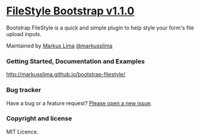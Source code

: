 # [FileStyle Bootstrap v1.1.0](http://dev.tudosobreweb.com.br/bootstrap-filestyle/)

Bootstrap FileStyle is a quick and simple plugin to help style your form's file upload inputs.

Maintained by [Markus Lima](https://github.com/markusslima) [@markusslima](https://twitter.com/markusslima)

### Getting Started, Documentation and Examples
http://markusslima.github.io/bootstrap-filestyle/

### Bug tracker

Have a bug or a feature request? [Please open a new issue](https://github.com/markusslima/bootstrap-filestyle/issues).

### Copyright and license

MIT Licence.
